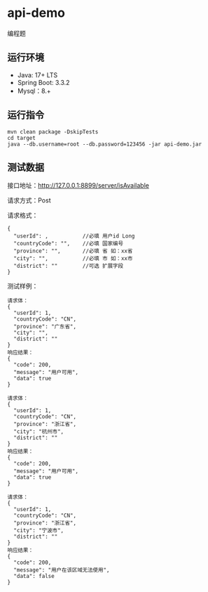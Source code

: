 # api-demo

编程题

## 运行环境

- Java: 17+ LTS
- Spring Boot: 3.3.2
- Mysql：8.+

## 运行指令

```
mvn clean package -DskipTests
cd target
java --db.username=root --db.password=123456 -jar api-demo.jar
```

## 测试数据

接口地址：http://127.0.0.1:8899/server/isAvailable

请求方式：Post

请求格式：

```
{
  "userId": ,			//必填 用户id Long
  "countryCode": "",	//必填 国家编号 
  "province": "",		//必填 省 如：xx省
  "city": "",			//必填 市 如：xx市
  "district": ""		//可选 扩展字段 
}
```



测试样例：

```
请求体：
{
  "userId": 1,
  "countryCode": "CN",
  "province": "广东省",
  "city": "",
  "district": ""
}
响应结果：
{
  "code": 200,
  "message": "用户可用",
  "data": true
}

```



```
请求体：
{
  "userId": 1,			 
  "countryCode": "CN",
  "province": "浙江省",
  "city": "杭州市",
  "district": ""
}
响应结果：
{
  "code": 200,
  "message": "用户可用",
  "data": true
}

```

```
请求体：
{
  "userId": 1,			 
  "countryCode": "CN",
  "province": "浙江省",
  "city": "宁波市",
  "district": ""
}
响应结果：
{
  "code": 200,
  "message": "用户在该区域无法使用",
  "data": false
}

```



